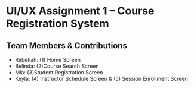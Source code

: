 # UI/UX Assignment 1 – Course Registration System

## Team Members & Contributions

- Rebekah: (1) Home Screen  
- Belinda: (2)Course Search Screen  
- Mia: (3)Student Registration Screen  
- Keyla: (4) Instructor Schedule Screen & (5) Session Enrollment Screen
